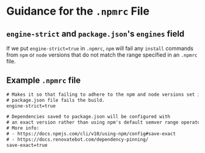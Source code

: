 # Guidance for the `.npmrc` File

## `engine-strict` and `package.json`'s `engines` field

If we put `engine-strict=true` in `.npmrc`, `npm` will fail any `install` commands from `npm` or `node` versions that do not match the range specified in an `.npmrc` file.

## Example `.npmrc` file

```txt
# Makes it so that failing to adhere to the npm and node versions set in the
# package.json file fails the build.
engine-strict=true

# Dependencies saved to package.json will be configured with
# an exact version rather than using npm's default semver range operator.
# More info:
# - https://docs.npmjs.com/cli/v10/using-npm/config#save-exact
# - https://docs.renovatebot.com/dependency-pinning/
save-exact=true
```
